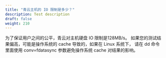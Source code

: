 ```yaml
---
title: "青云主机的 IO 限制是多少？"
description: Test description
draft: false
weight: 210
---
```


为了保证用户之间的公平，青云对主机硬盘 IO 限制是128MB/s。 如果您的测试结果偏高，可能是操作系统的 cache 导致的，如果在 Linux 系统下， 请在 dd 命令里面使用 conv=fdatasync 参数避免操作系统 cache 对结果的影响。
